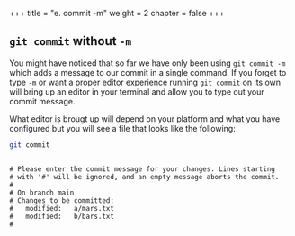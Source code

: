 +++
title = "e. commit -m"
weight = 2
chapter = false
+++

 ## `git commit` without `-m`

 You might have noticed that so far we have only been using `git commit -m`
 which adds a message to our commit in a single command.
 If you forget to type `-m` or want a proper editor experience running
 `git commit` on its own will bring up an editor in your terminal and allow
 you to type out your commit message.

 What editor is brougt up will depend on your platform and what you have configured
 but you will see a file that looks like the following:
 ```Bash
 git commit
 ```
 
 ```

 # Please enter the commit message for your changes. Lines starting
 # with '#' will be ignored, and an empty message aborts the commit.
 #
 # On branch main
 # Changes to be committed:
 #   modified:   a/mars.txt
 #   modified:   b/bars.txt
 #
 ```
 
